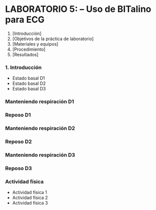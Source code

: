 # **LABORATORIO 5: – Uso de BITalino para ECG**
1. [Introducción]
2. [Objetivos de la práctica de laboratorio]
3. [Materiales y equipos]
4. [Procedimiento]
5. [Resultados]


### 1. Introducción
- Estado basal D1
- Estado basal D2
- Estado basal D3
### **Manteniendo respiración D1**
### **Reposo D1**
### **Manteniendo respiración D2**
### **Reposo D2**
### **Manteniendo respiración D3**
### **Reposo D3**
### Actividad física

- Actividad física 1
- Actividad física 2
- Actividad física 3
